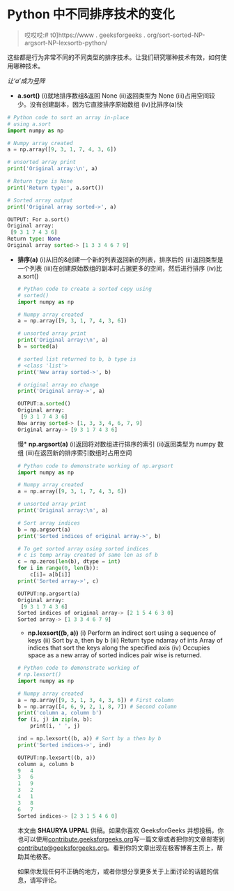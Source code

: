 # Python 中不同排序技术的变化

> 哎哎哎:# t0]https://www . geeksforgeeks . org/sort-sorted-NP-argsort-NP-lexsortb-python/

这些都是行为非常不同的不同类型的排序技术。让我们研究哪种技术有效，如何使用哪种技术。

*让‘a’成为[号](https://www.geeksforgeeks.org/numpy-in-python-set-1-introduction/)阵*

*   **a.sort()**
    (i)就地排序数组&返回 None
    (ii)返回类型为 None
    (iii)占用空间较少。没有创建副本，因为它直接排序原始数组
    (iv)比排序(a)快

```py
# Python code to sort an array in-place
# using a.sort
import numpy as np

# Numpy array created
a = np.array([9, 3, 1, 7, 4, 3, 6])

# unsorted array print
print('Original array:\n', a)

# Return type is None
print('Return type:', a.sort())

# Sorted array output
print('Original array sorted->', a)
```

```py
OUTPUT: For a.sort()
Original array:
 [9 3 1 7 4 3 6]
Return type: None
Original array sorted-> [1 3 3 4 6 7 9]

```

*   **排序(a)**
    (i)从旧的&创建一个新的列表返回新的列表，排序后的
    (ii)返回类型是一个列表
    (iii)在创建原始数组的副本时占据更多的空间，然后进行排序
    (iv)比 a.sort()

    ```py
    # Python code to create a sorted copy using
    # sorted()
    import numpy as np

    # Numpy array created
    a = np.array([9, 3, 1, 7, 4, 3, 6])

    # unsorted array print
    print('Original array:\n', a)
    b = sorted(a)

    # sorted list returned to b, b type is
    # <class 'list'> 
    print('New array sorted->', b)

    # original array no change
    print('Original array->', a)
    ```

    ```py
    OUTPUT:a.sorted()
    Original array:
     [9 3 1 7 4 3 6]
    New array sorted-> [1, 3, 3, 4, 6, 7, 9]
    Original array-> [9 3 1 7 4 3 6]

    ```

    慢*   **np.argsort(a)**
    (i)返回将对数组进行排序的索引
    (ii)返回类型为 numpy 数组
    (iii)在返回新的排序索引数组时占用空间

    ```py
    # Python code to demonstrate working of np.argsort
    import numpy as np

    # Numpy array created
    a = np.array([9, 3, 1, 7, 4, 3, 6])

    # unsorted array print
    print('Original array:\n', a)

    # Sort array indices
    b = np.argsort(a)
    print('Sorted indices of original array->', b)

    # To get sorted array using sorted indices
    # c is temp array created of same len as of b
    c = np.zeros(len(b), dtype = int)
    for i in range(0, len(b)):
        c[i]= a[b[i]]
    print('Sorted array->', c)
    ```

    ```py
    OUTPUT:np.argsort(a)
    Original array:
     [9 3 1 7 4 3 6]
    Sorted indices of original array-> [2 1 5 4 6 3 0]
    Sorted array-> [1 3 3 4 6 7 9]

    ```

    *   **np.lexsort((b, a))**
    (i) Perform an indirect sort using a sequence of keys
    (ii) Sort by a, then by b
    (iii) Return type ndarray of ints Array of indices that sort the keys along the specified axis
    (iv) Occupies space as a new array of sorted indices pair wise is returned.

    ```py
    # Python code to demonstrate working of 
    # np.lexsort()
    import numpy as np

    # Numpy array created
    a = np.array([9, 3, 1, 3, 4, 3, 6]) # First column
    b = np.array([4, 6, 9, 2, 1, 8, 7]) # Second column
    print('column a, column b')
    for (i, j) in zip(a, b):
        print(i, ' ', j)

    ind = np.lexsort((b, a)) # Sort by a then by b
    print('Sorted indices->', ind)
    ```

    ```py
    OUTPUT:np.lexsort((b, a))
    column a, column b
    9   4
    3   6
    1   9
    3   2
    4   1
    3   8
    6   7
    Sorted indices-> [2 3 1 5 4 6 0]

    ```

    本文由 **SHAURYA UPPAL** 供稿。如果你喜欢 GeeksforGeeks 并想投稿，你也可以使用[contribute.geeksforgeeks.org](http://www.contribute.geeksforgeeks.org)写一篇文章或者把你的文章邮寄到 contribute@geeksforgeeks.org。看到你的文章出现在极客博客主页上，帮助其他极客。

    如果你发现任何不正确的地方，或者你想分享更多关于上面讨论的话题的信息，请写评论。